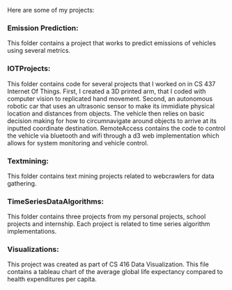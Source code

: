 Here are some of my projects:

### Emission Prediction:
This folder contains a project that works to predict emissions of vehicles using several metrics.

### IOTProjects:
This folder contains code for several projects that I worked on in CS 437 Internet Of Things. First, I created a 3D printed arm, that I coded with computer vision to replicated hand movement. Second, an autonomous robotic car that uses an ultrasonic sensor to make its immidiate physical location and distances from objects. The vehicle then relies on basic decision making for how to circumnavigate around objects to arrive at its inputted coordinate destination. RemoteAccess contains the code to control the vehicle via bluetooth and wifi through a d3 web implementation which allows for system monitoring and vehicle control.  

### Textmining:
This folder contains text mining projects related to webcrawlers for data gathering.

### TimeSeriesDataAlgorithms:
This folder contains three projects from my personal projects, school projects and internship. Each project is related to time series algorithm implementations.

### Visualizations:
This project was created as part of CS 416 Data Visualization. This file contains a tableau chart of the average global life expectancy compared to health expenditures per capita. 
